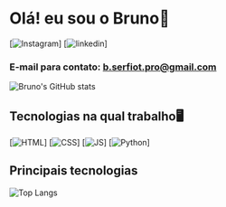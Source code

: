 # Olá! eu sou o Bruno👋

[![Instagram](https://img.shields.io/badge/Instagram-E4405F?style=for-the-badge&logo=instagram&logoColor=white (https://www.instagram.com/b.serfiot.dev/))] [![linkedin](https://img.shields.io/badge/LinkedIn-0077B5?style=for-the-badge&logo=linkedin&logoColor=white)]

### E-mail para contato: b.serfiot.pro@gmail.com

![Bruno's GitHub stats](https://github-readme-stats.vercel.app/api?username=DevSerfiot&show_icons=true&theme=dark)

## Tecnologias na qual trabalho🖥️

[![HTML](https://img.shields.io/badge/HTML5-E34F26?style=for-the-badge&logo=html5&logoColor=white)]
[![CSS](https://img.shields.io/badge/CSS-00018d?&style=for-the-badge&logo=css3&logoColor=white
)]
[![JS](https://img.shields.io/badge/JavaScript-F7DF1E?style=for-the-badge&logo=javascript&logoColor=black
)]
[![Python](https://img.shields.io/badge/Python-3776AB?style=for-the-badge&logo=python&logoColor=white
)]

## Principais tecnologias
![Top Langs](https://github-readme-stats.vercel.app/api/top-langs/?username=DevSerfiot&hide_progress=true)
